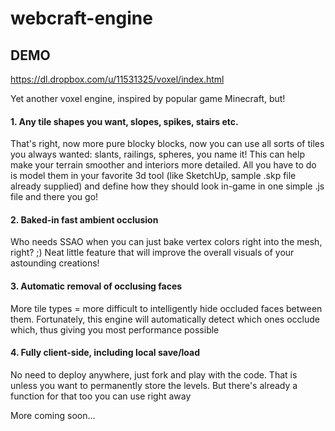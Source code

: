 webcraft-engine
===============

DEMO
----
https://dl.dropbox.com/u/11531325/voxel/index.html


Yet another voxel engine, inspired by popular game Minecraft, but!

#### 1. Any tile shapes you want, slopes, spikes, stairs etc. ####

That's right, now more pure blocky blocks, now you can use all sorts of tiles you always wanted: slants, railings, spheres, you name it!
This can help make your terrain smoother and interiors more detailed. All you have to do is model them in your favorite 3d tool (like SketchUp, sample .skp file already supplied) and define how they should look in-game in one simple .js file and there you go!

#### 2. Baked-in fast ambient occlusion ####

Who needs SSAO when you can just bake vertex colors right into the mesh, right? ;) Neat little feature that will improve the overall visuals of your astounding creations!

#### 3. Automatic removal of occlusing faces ####

More tile types = more difficult to intelligently hide occluded faces between them. Fortunately, this engine will automatically detect which ones occlude which, thus giving you most performance possible

#### 4. Fully client-side, including local save/load ####

No need to deploy anywhere, just fork and play with the code. That is unless you want to permanently store the levels. But there's already a function for that too you can use right away

More coming soon...
